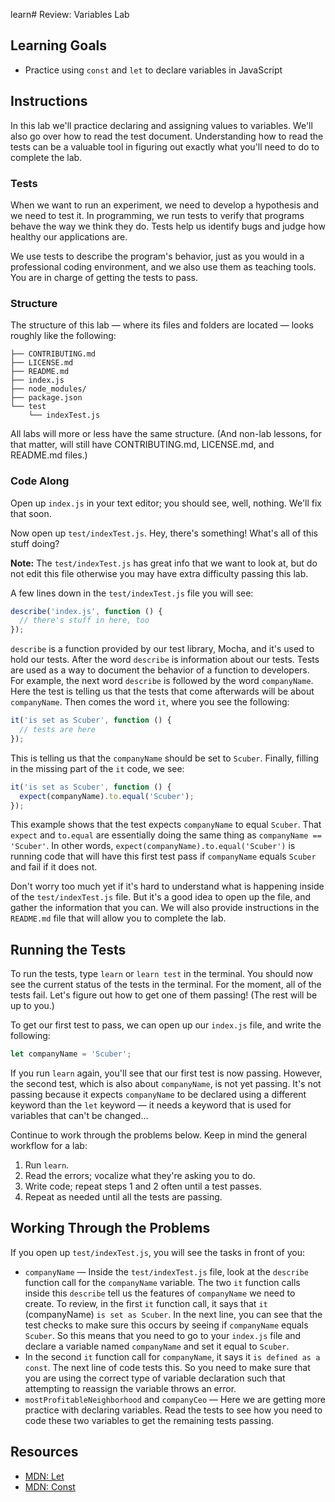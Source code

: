 learn# Review: Variables Lab

## Learning Goals

- Practice using `const` and `let` to declare variables in JavaScript

## Instructions

In this lab we'll practice declaring and assigning values to variables. We'll
also go over how to read the test document. Understanding how to read the tests
can be a valuable tool in figuring out exactly what you'll need to do to
complete the lab.

### Tests

When we want to run an experiment, we need to develop a hypothesis and we need
to test it. In programming, we run tests to verify that programs behave the way
we think they do. Tests help us identify bugs and judge how healthy our
applications are.

We use tests to describe the program's behavior, just as you would in a
professional coding environment, and we also use them as teaching tools. You are
in charge of getting the tests to pass.

### Structure

The structure of this lab &mdash; where its files and folders are located
&mdash; looks roughly like the following:

``` text
├── CONTRIBUTING.md
├── LICENSE.md
├── README.md
├── index.js
├── node_modules/
├── package.json
└── test
    └── indexTest.js
```

All labs will more or less have the same structure. (And non-lab lessons, for
that matter, will still have CONTRIBUTING.md, LICENSE.md, and README.md files.)

### Code Along

Open up `index.js` in your text editor; you should see, well, nothing. We'll fix
that soon.

Now open up `test/indexTest.js`. Hey, there's something! What's all of this
stuff doing?

**Note:** The `test/indexTest.js` has great info that we want to look at, but do
not edit this file otherwise you may have extra difficulty passing this lab.

A few lines down in the `test/indexTest.js` file you will see:

```js
describe('index.js', function () {
  // there's stuff in here, too
});
```

`describe` is a function provided by our test library, Mocha, and it's used to
hold our tests. After the word `describe` is information about our tests. Tests
are used as a way to document the behavior of a function to developers. For
example, the next word `describe` is followed by the word `companyName`. Here
the test is telling us that the tests that come afterwards will be about
`companyName`. Then comes the word `it`, where you see the following:

```js
it('is set as Scuber', function () {
  // tests are here
});
```

This is telling us that the `companyName` should be set to `Scuber`. Finally,
filling in the missing part of the `it` code, we see:

```js
it('is set as Scuber', function () {
  expect(companyName).to.equal('Scuber');
});
```

This example shows that the test expects `companyName` to equal `Scuber`. That
`expect` and `to.equal` are essentially doing the same thing as `companyName ==
'Scuber'`. In other words, `expect(companyName).to.equal('Scuber')` is running
code that will have this first test pass if `companyName` equals `Scuber` and
fail if it does not.

Don't worry too much yet if it's hard to understand what is happening inside of
the `test/indexTest.js` file. But it's a good idea to open up the file, and
gather the information that you can. We will also provide instructions in the
`README.md` file that will allow you to complete the lab.

## Running the Tests

To run the tests, type `learn` or `learn test` in the terminal. You should now
see the current status of the tests in the terminal. For the moment, all of the
tests fail. Let's figure out how to get one of them passing! (The rest will be
up to you.)

To get our first test to pass, we can open up our `index.js` file, and write the
following:

```js
let companyName = 'Scuber';
```

If you run `learn` again, you'll see that our first test is now passing.
However, the second test, which is also about `companyName`, is not yet passing.
It's not passing because it expects `companyName` to be declared using a
different keyword than the `let` keyword &mdash; it needs a keyword that is used
for variables that can't be changed...

Continue to work through the problems below. Keep in mind the general workflow
for a lab:

1. Run `learn`.
2. Read the errors; vocalize what they're asking you to do.
3. Write code; repeat steps 1 and 2 often until a test passes.
4. Repeat as needed until all the tests are passing.

## Working Through the Problems

If you open up `test/indexTest.js`, you will see the tasks in front of you:

- `companyName` &mdash; Inside the `test/indexTest.js` file, look at the
  `describe` function call for the `companyName` variable. The two `it` function
  calls inside this `describe` tell us the features of `companyName` we need to
  create. To review, in the first `it` function call, it says that `it`
  (companyName) `is set as Scuber`. In the next line, you can see that the test
  checks to make sure this occurs by seeing if `companyName` equals `Scuber`. So
  this means that you need to go to your `index.js` file and declare a variable
  named `companyName` and set it equal to `Scuber`.
- In the second `it` function call for `companyName`, it says it `is defined as
  a const`. The next line of code tests this. So you need to make sure that you
  are using the correct type of variable declaration such that attempting to
  reassign the variable throws an error.
- `mostProfitableNeighborhood` and `companyCeo` &mdash; Here we are getting more
  practice with declaring variables. Read the tests to see how you need to code
  these two variables to get the remaining tests passing.

## Resources

- [MDN: Let](https://developer.mozilla.org/en-US/docs/Web/JavaScript/Reference/Statements/let)
- [MDN: Const](https://developer.mozilla.org/en-US/docs/Web/JavaScript/Reference/Statements/const)
